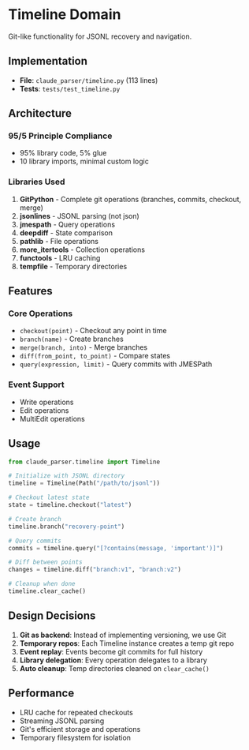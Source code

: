 # Timeline Domain

Git-like functionality for JSONL recovery and navigation.

## Implementation

- **File**: `claude_parser/timeline.py` (113 lines)
- **Tests**: `tests/test_timeline.py`

## Architecture

### 95/5 Principle Compliance
- 95% library code, 5% glue
- 10 library imports, minimal custom logic

### Libraries Used
1. **GitPython** - Complete git operations (branches, commits, checkout, merge)
2. **jsonlines** - JSONL parsing (not json)
3. **jmespath** - Query operations
4. **deepdiff** - State comparison
5. **pathlib** - File operations
6. **more_itertools** - Collection operations
7. **functools** - LRU caching
8. **tempfile** - Temporary directories

## Features

### Core Operations
- `checkout(point)` - Checkout any point in time
- `branch(name)` - Create branches
- `merge(branch, into)` - Merge branches
- `diff(from_point, to_point)` - Compare states
- `query(expression, limit)` - Query commits with JMESPath

### Event Support
- Write operations
- Edit operations
- MultiEdit operations

## Usage

```python
from claude_parser.timeline import Timeline

# Initialize with JSONL directory
timeline = Timeline(Path("/path/to/jsonl"))

# Checkout latest state
state = timeline.checkout("latest")

# Create branch
timeline.branch("recovery-point")

# Query commits
commits = timeline.query("[?contains(message, 'important')]")

# Diff between points
changes = timeline.diff("branch:v1", "branch:v2")

# Cleanup when done
timeline.clear_cache()
```

## Design Decisions

1. **Git as backend**: Instead of implementing versioning, we use Git
2. **Temporary repos**: Each Timeline instance creates a temp git repo
3. **Event replay**: Events become git commits for full history
4. **Library delegation**: Every operation delegates to a library
5. **Auto cleanup**: Temp directories cleaned on `clear_cache()`

## Performance

- LRU cache for repeated checkouts
- Streaming JSONL parsing
- Git's efficient storage and operations
- Temporary filesystem for isolation